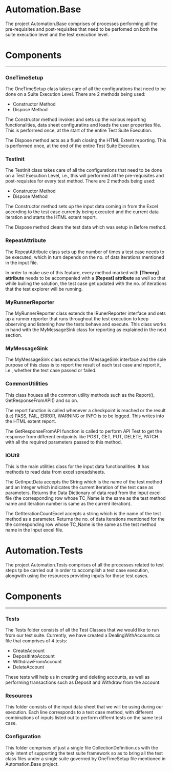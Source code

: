 # Automation.Base
The project Automation.Base comprises of processes performing all the pre-requisites and post-requisites that need to be perfomed on both the suite execution level and the test execution level.

# Components
---

### OneTimeSetup

The OneTimeSetup class takes care of all the configurations that need to be done on a Suite Execution Level. There are 2 methods being used:

- Constructor Method
- Dispose Method

The Constructor method invokes and sets up the various reporting functionalities, data sheet configuratins and loads the user properties file. This is performed once, at the start of the entire Test Suite Execution.

The Dispose method acts as a flush closing the HTML Extent reporting. This is performed once, at the end of the entire Test Suite Execution.

### TestInit

The TestInit class takes care of all the configurations that need to be done on a Test Execution Level, i.e., this will performed all the pre-requisites and post-requistes for every test method. There are 2 methods being used:

- Constructor Method
- Dispose Method

The Constructor method sets up the input data coming in from the Excel according to the test case currently being executed and the current data iteration and starts the HTML extent report.

The Dispose method clears the test data which was setup in Before method.

### RepeatAttribute

The RepeatAttribute class sets up the number of times a test case needs to be executed, which in turn depends on the no. of data iterations mentioned in the input file.

In order to make use of this feature, every method marked with **[Theory] attribute** needs to be accompanied with a **[Repeat] attribute** as well so that while builing the solution, the test case get updated with the no. of iterations that the test explorer will be running.

### MyRunnerReporter

The MyRunnerReporter class extends the IRunerReporter interface and sets up a runner reporter that runs throughout the test execution to keep observing and listening how the tests behave and execute. This class works in hand with the MyMessageSink class for reporting as explained in the next section.

### MyMessageSink

The MyMessageSink class extends the IMessageSink interface and the sole purpose of this class is to report the result of each test case and report it, i.e., whether the test case passed or failed.

### CommonUtilities

This class houses all the common utility methods such as the Report(), GetResponseFromAPI() and so on.

The report function is called whenever a checkpoint is reached or the result (i.e) PASS, FAIL, ERROR, WARNING or INFO is to be logged. This writes into the HTML extent report.

The GetResponseFromAPI function is called to perform API Test to get the response from different endpoints like POST, GET, PUT, DELETE, PATCH with all the required parameters passed to this method.

### IOUtil

This is the main utilities class for the input data functionalities. It has methods to read data from excel spreadsheets.

The GetInputData accepts the String which is the name of the test method and an Integer which indicates the current iteration of the test case as parameters. Returns the Data Dictionary of data read from the Input excel file (the corresponding row whose TC_Name is the same as the test method name and iteration number is same as the current iteration).

The GetIterationCountExcel accepts a string which is the name of the test method as a parameter. Returns the no. of data iterations mentioned for the the corresponding row whose TC_Name is the same as the test method name in the Input excel file.


# Automation.Tests
The project Automation.Tests comprises of all the processes related to test steps tp be carried out in order to accomplish a test case execution, alongwith using the resources providing inputs for those test cases.

# Components
---

### Tests

The Tests folder consists of all the Test Classes that we would like to run from our test suite. Currently, we have created a DealingWithAccounts.cs file that comprises of 4 tests:

- CreateAccount
- DepositIntoAccount
- WithdrawFromAccount
- DeleteAccount

These tests will help us in creating and deleting accounts, as well as performing transactions such as Deposit and Withdraw from the account.

### Resources

This folder consists of the input data sheet that we will be using during our execution. Each line corresponds to a test case method, with different combinations of inputs listed out to perform differnt tests on the same test case.

### Configuration

This folder comprises of just a single file CollectionDefinition.cs with the only intent of supporting the test suite framework so as to bring all the test class files under a single suite governed by OneTimeSetup file mentioned in Automation.Base project.
